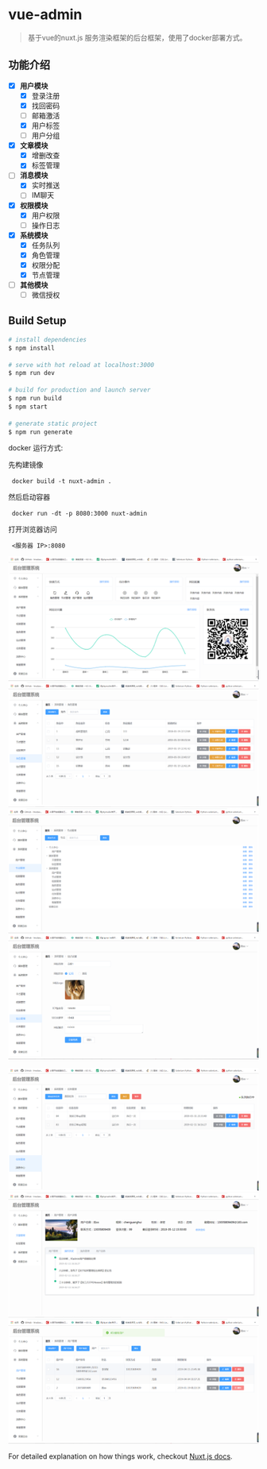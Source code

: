 # vue-admin

> 基于vue的nuxt.js 服务渲染框架的后台框架，使用了docker部署方式。


## 功能介绍

- [x] **用户模块**
    - [x] 登录注册
    - [x] 找回密码
    - [ ] 邮箱激活
    - [x] 用户标签
    - [ ] 用户分组
- [x] **文章模块**
    - [x] 增删改查
    - [x] 标签管理
- [ ] **消息模块**
    - [x] 实时推送
    - [ ] IM聊天
- [x] **权限模块**
    - [x] 用户权限
    - [ ] 操作日志
- [x] **系统模块**
    - [x] 任务队列
    - [x] 角色管理
    - [x] 权限分配
    - [x] 节点管理
- [ ] **其他模块**
    - [ ] 微信授权

## Build Setup

``` bash
# install dependencies
$ npm install

# serve with hot reload at localhost:3000
$ npm run dev

# build for production and launch server
$ npm run build
$ npm start

# generate static project
$ npm run generate
```
docker 运行方式:

先构建镜像
<p><code> docker build -t nuxt-admin . </code></p>
然后启动容器
<p><code> docker run -dt -p 8080:3000 nuxt-admin </code></p>
打开浏览器访问
<p><code> <服务器 IP>:8080 </code></p>

![后台首页](./assets/images/system/658a4c8dc9df68f7a2e34a4d65145b5.png)
![角色管理](./assets/images/system/3be2820e88ec2ed171d8cab5e93f075.png)
![节点管理](./assets/images/system/945a6d208fd372b03f752cae6116557.png)
![站点管理](./assets/images/system/25870eb12f6be77abc0c633d7009017.png)

![任务管理](./assets/images/system/359846f8638b61d88a538ba6e3209d0.png)
![用户中心](./assets/images/system/ae535c0481ad7eb882689a31ce19b6a.png)
![用户管理](./assets/images/system/f39498b37b25328b10438bb9d7dfccb.png)


For detailed explanation on how things work, checkout [Nuxt.js docs](https://nuxtjs.org).
